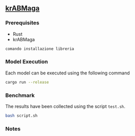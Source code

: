 ## [krABMaga](https://krabmaga.github.io/)

### Prerequisites
- Rust
- krABMaga

```bash
comando installazione libreria
```

### Model Execution
Each model can be executed using the following command 

```bash
cargo run --release
```

### Benchmark
The results have been collected using the script `test.sh`.


```bash
bash script.sh
```

### Notes
